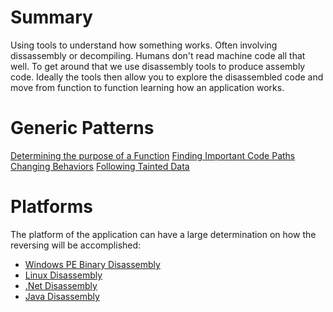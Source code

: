 <!-- TITLE: Reverse Engineering -->
<!-- SUBTITLE: A quick summary of Reverse Engineering -->

# Summary
Using tools to understand how something works.  Often involving dissassembly or decompiling.  Humans don't read machine code all that well.  To get around that we use disassembly tools to produce assembly code. Ideally the tools then allow you to explore the disassembled code and move from function to function learning how an application works.

# Generic Patterns
[Determining the purpose of a Function](/reverse-engineering-function-purpose)
[Finding Important Code Paths](/reverse-engineering-important-code)
[Changing Behaviors](/reverse-engineering-changing-behaviors)
[Following Tainted Data](/reverse-engineering-following-taint)
# Platforms
The platform of the application can have a large determination on how the reversing will be accomplished:
* [Windows PE Binary Disassembly](/windowspe-disassembly)
* [Linux Disassembly](/linuxelf-disassembly)
* [.Net Disassembly](/dotnet-disassembly)
* [Java Disassembly](/java-disassembly)